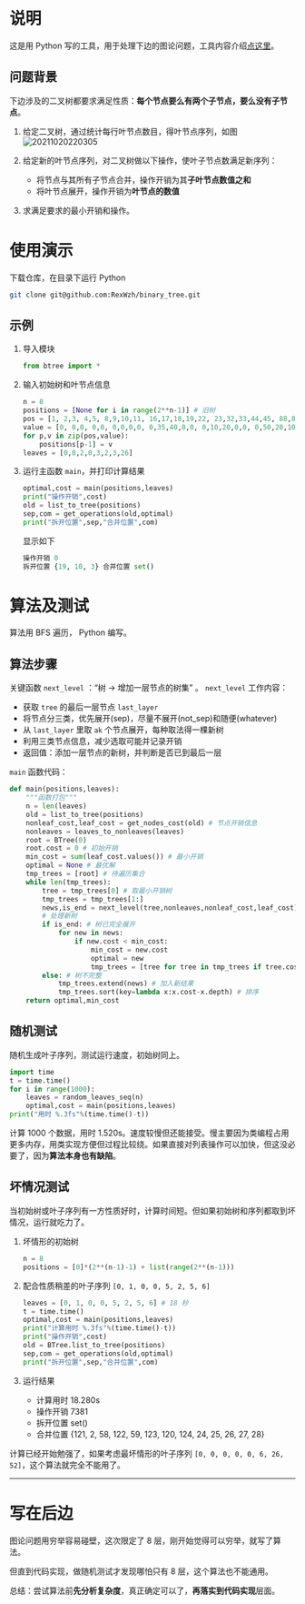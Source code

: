 # 说明
这是用 Python 写的工具，用于处理下边的图论问题，工具内容介绍[点这里](src/tool.md)。

## 问题背景

下边涉及的二叉树都要求满足性质：**每个节点要么有两个子节点，要么没有子节点**。

1. 给定二叉树，通过统计每行叶节点数目，得叶节点序列，如图
![20211020220305](https://cdn.jsdelivr.net/gh/RexWzh/PicBed@picgo/picgo_folder/20211020220305.png)

1. 给定新的叶节点序列，对二叉树做以下操作，使叶子节点数满足新序列：
   - 将节点与其所有子节点合并，操作开销为其**子叶节点数值之和**
   - 将叶节点展开，操作开销为**叶节点的数值**

2. 求满足要求的最小开销和操作。

# 使用演示
下载仓库，在目录下运行 Python
```bash
git clone git@github.com:RexWzh/binary_tree.git
```

## 示例

1. 导入模块
   ```py
   from btree import *
   ```

2. 输入初始树和叶节点信息
   ```py
   n = 8
   positions = [None for i in range(2**n-1)] # 旧树
   pos = [1, 2,3, 4,5, 8,9,10,11, 16,17,18,19,22, 23,32,33,44,45, 88,89,90,91, 176,177]
   value = [0, 0,0, 0,0, 0,0,0,0, 0,35,40,0,0, 0,10,20,0,0, 0,50,20,10, 10,5]
   for p,v in zip(pos,value):
       positions[p-1] = v
   leaves = [0,0,2,0,3,2,3,26]
   ```

3. 运行主函数 `main`，并打印计算结果
   ```py
   optimal,cost = main(positions,leaves)
   print("操作开销",cost)
   old = list_to_tree(positions)
   sep,com = get_operations(old,optimal)
   print("拆开位置",sep,"合并位置",com)
   ```
   显示如下
   ```py
   操作开销 0
   拆开位置 {19, 10, 3} 合并位置 set()
   ```

# 算法及测试
算法用 BFS 遍历， Python 编写。

## 算法步骤

关键函数 `next_level` ：“树 -> 增加一层节点的树集” 。
`next_level` 工作内容：
   - 获取 `tree` 的最后一层节点 `last_layer`
   - 将节点分三类，优先展开(sep)，尽量不展开(not_sep)和随便(whatever)
   - 从 `last_layer` 里取 `ak` 个节点展开，每种取法得一棵新树
   - 利用三类节点信息，减少选取可能并记录开销
   - 返回值：添加一层节点的新树，并判断是否已到最后一层


`main` 函数代码：
```py
def main(positions,leaves):
    """函数打包"""
    n = len(leaves)
    old = list_to_tree(positions)
    nonleaf_cost,leaf_cost = get_nodes_cost(old) # 节点开销信息
    nonleaves = leaves_to_nonleaves(leaves)
    root = BTree(0)
    root.cost = 0 # 初始开销
    min_cost = sum(leaf_cost.values()) # 最小开销
    optimal = None # 最优解
    tmp_trees = [root] # 待遍历集合
    while len(tmp_trees):
        tree = tmp_trees[0] # 取最小开销树
        tmp_trees = tmp_trees[1:]
        news,is_end = next_level(tree,nonleaves,nonleaf_cost,leaf_cost)
        # 处理新树
        if is_end: # 树已完全展开
            for new in news:
                if new.cost < min_cost:
                    min_cost = new.cost
                    optimal = new
                    tmp_trees = [tree for tree in tmp_trees if tree.cost<= min_cost]
        else: # 树不完整
            tmp_trees.extend(news) # 加入新结果
            tmp_trees.sort(key=lambda x:x.cost-x.depth) # 排序
    return optimal,min_cost
```


## 随机测试
随机生成叶子序列，测试运行速度，初始树同上。

```py
import time
t = time.time()
for i in range(1000):
    leaves = random_leaves_seq(n)
    optimal,cost = main(positions,leaves)
print("用时 %.3fs"%(time.time()-t))
```

计算 1000 个数据，用时 1.520s。速度较慢但还能接受。慢主要因为类编程占用更多内存，用类实现方便但过程比较绕。如果直接对列表操作可以加快，但这没必要了，因为**算法本身也有缺陷**。

## 坏情况测试
当初始树或叶子序列有一方性质好时，计算时间短。但如果初始树和序列都取到坏情况，运行就吃力了。
1. 坏情形的初始树
    ```py
    n = 8
    positions = [0]*(2**(n-1)-1) + list(range(2**(n-1)))
    ```

2. 配合性质稍差的叶子序列 `[0, 1, 0, 0, 5, 2, 5, 6]`
    ```py
    leaves = [0, 1, 0, 0, 5, 2, 5, 6] # 18 秒
    t = time.time()
    optimal,cost = main(positions,leaves)
    print("计算用时 %.3fs"%(time.time()-t))
    print("操作开销",cost)
    old = BTree.list_to_tree(positions)
    sep,com = get_operations(old,optimal)
    print("拆开位置",sep,"合并位置",com)
    ```
3. 运行结果
   - 计算用时 18.280s
   - 操作开销 7381
   - 拆开位置 set() 
   - 合并位置 {121, 2, 58, 122, 59, 123, 120, 124, 24, 25, 26, 27, 28}

计算已经开始勉强了，如果考虑最坏情形的叶子序列 `[0, 0, 0, 0, 0, 6, 26, 52]`，这个算法就完全不能用了。



--- 

# 写在后边
图论问题用穷举容易碰壁，这次限定了 8 层，刚开始觉得可以穷举，就写了算法。

但直到代码实现，做随机测试才发现哪怕只有 8 层，这个算法也不能通用。

总结：尝试算法前**先分析复杂度**，真正确定可以了，**再落实到代码实现**层面。
